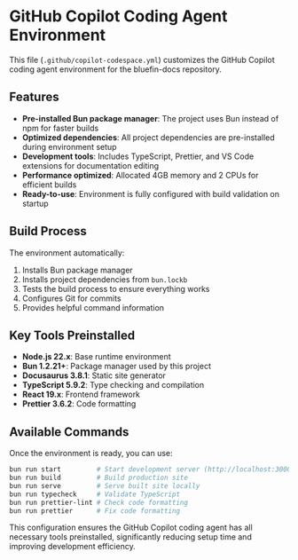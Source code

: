 # GitHub Copilot Coding Agent Environment

This file (`.github/copilot-codespace.yml`) customizes the GitHub Copilot coding agent environment for the bluefin-docs repository.

## Features

- **Pre-installed Bun package manager**: The project uses Bun instead of npm for faster builds
- **Optimized dependencies**: All project dependencies are pre-installed during environment setup
- **Development tools**: Includes TypeScript, Prettier, and VS Code extensions for documentation editing
- **Performance optimized**: Allocated 4GB memory and 2 CPUs for efficient builds
- **Ready-to-use**: Environment is fully configured with build validation on startup

## Build Process

The environment automatically:
1. Installs Bun package manager
2. Installs project dependencies from `bun.lockb`
3. Tests the build process to ensure everything works
4. Configures Git for commits
5. Provides helpful command information

## Key Tools Preinstalled

- **Node.js 22.x**: Base runtime environment
- **Bun 1.2.21+**: Package manager used by this project
- **Docusaurus 3.8.1**: Static site generator
- **TypeScript 5.9.2**: Type checking and compilation
- **React 19.x**: Frontend framework
- **Prettier 3.6.2**: Code formatting

## Available Commands

Once the environment is ready, you can use:

```bash
bun run start         # Start development server (http://localhost:3000)
bun run build         # Build production site
bun run serve         # Serve built site locally
bun run typecheck     # Validate TypeScript
bun run prettier-lint # Check code formatting
bun run prettier      # Fix code formatting
```

This configuration ensures the GitHub Copilot coding agent has all necessary tools preinstalled, significantly reducing setup time and improving development efficiency.